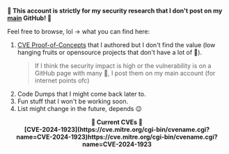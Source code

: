 **🌭 This account is strictly for my security research 
that I don't post on my [main](https://github.com/reigz) GitHub! 🌭**

Feel free to browse, lol -> what you can find here:
1. [CVE Proof-of-Concepts](https://github.com/smurf-reigz/security/tree/main/proof-of-concepts) that I authored but I don't find the value (low hanging fruits or opensource projects that don't have a lot of 🌟).
    > If I think the security impact is high or the vulnerability is on a GitHub page with many 🌟, I post them on my main account (for internet points ofc)
2. Code Dumps that I might come back later to.
3. Fun stuff that I won't be working soon.
4. List might change in the future, depends 😉 

<p align="center"><b>
🌭 Current CVEs 🌭 <br/> [CVE-2024-1923](https://cve.mitre.org/cgi-bin/cvename.cgi?name=CVE-2024-1923)https://cve.mitre.org/cgi-bin/cvename.cgi?name=CVE-2024-1923

</b></p>

